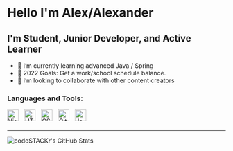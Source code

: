 # Hello I'm Alex/Alexander


## I'm Student, Junior Developer, and Active Learner

- 🌱 I’m currently learning advanced Java / Spring
- 🥅 2022 Goals: Get a work/school schedule balance.
- 👯 I’m looking to collaborate with other content creators


### Languages and Tools:
[<img align="left" alt="Visual Studio Code" width="26px" src="https://cdn.jsdelivr.net/gh/devicons/devicon/icons/vscode/vscode-original.svg" style="padding-right:10px;" />][VSCODE]

[<img align="left" alt="HTML5" width="26px" src="https://cdn.jsdelivr.net/gh/devicons/devicon/icons/html5/html5-original.svg" style="padding-right:10px;" />][HTML]

[<img align="left" alt="CSS3" width="26px" src="https://cdn.jsdelivr.net/gh/devicons/devicon/icons/css3/css3-original.svg" style="padding-right:10px;" />][CSS]

[<img align="left" alt="Git" width="26px" src="https://cdn.jsdelivr.net/gh/devicons/devicon/icons/git/git-original.svg" style="padding-right:10px;" />][GIT]


[<img align="left" alt="Java" width="26px" src="https://cdn.jsdelivr.net/gh/devicons/devicon/icons/java/java-original-wordmark.svg" style="padding-right:10px;" />][JAVA]


<br />
<br />



---





  <img align="left" alt="codeSTACKr's GitHub Stats" src="https://github-readme-stats.vercel.app/api?username=AlexanderPach&show_icons=true&hide_border=false&title_color=ff652f&icon_color=FFE400&bg_color=09131B&text_color=ffffff&border_color=0c1a25" />



[HTML]:https://developer.mozilla.org/en-US/docs/Glossary/HTML5
[CSS]:https://developer.mozilla.org/en-US/docs/Web/CSS
[VSCODE]:https://code.visualstudio.com/
[JAVA]:https://docs.oracle.com/en/java/
[GIT]:https://git-scm.com/
[instagram]: https://instagram.com/astatepach
[linkedin]: https://linkedin.com/in/BigMiami

